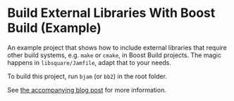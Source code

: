 # Build External Libraries With Boost Build (Example)

An example project that shows how to include external libraries that require
other build systems, e.g. `make` or `cmake`, in Boost Build projects.
The magic happens in `libsquare/Jamfile`, adapt that to your needs.

To build this project, run `bjam` (or `bb2`) in the root folder.

See [the accompanying blog post](https://greek0.net/blog/2016/06/18/building_external_libraries_with_boost_build/) for more information.
